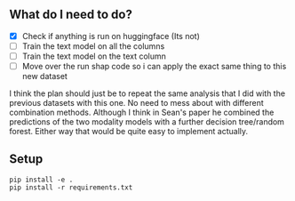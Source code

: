 ## What do I need to do?
* [x] Check if anything is run on huggingface (Its not)
* [ ] Train the text model on all the columns
* [ ] Train the text model on the text column
* [ ] Move over the run shap code so i can apply the exact same thing to this new dataset

I think the plan should just be to repeat the same analysis that I did with the previous datasets with this one. No need to mess about with different combination methods. Although I think in Sean's paper he combined the predictions of the two modality models with a further decision tree/random forest. Either way that would be quite easy to implement actually. 

## Setup
```
pip install -e .
pip install -r requirements.txt
```